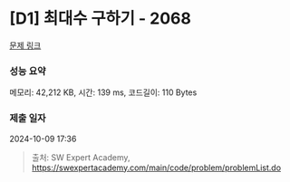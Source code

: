 # [D1] 최대수 구하기 - 2068 

[문제 링크](https://swexpertacademy.com/main/code/problem/problemDetail.do?contestProbId=AV5QQhbqA4QDFAUq) 

### 성능 요약

메모리: 42,212 KB, 시간: 139 ms, 코드길이: 110 Bytes

### 제출 일자

2024-10-09 17:36



> 출처: SW Expert Academy, https://swexpertacademy.com/main/code/problem/problemList.do